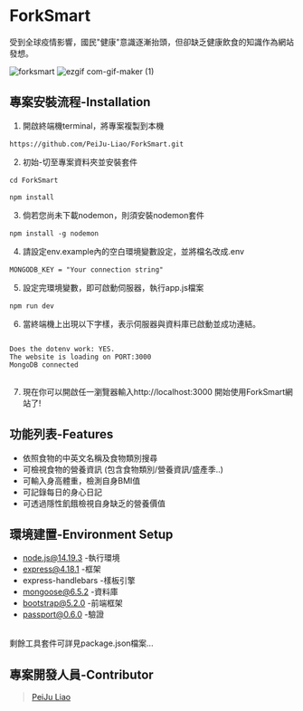 # ForkSmart
受到全球疫情影響，國民"健康"意識逐漸抬頭，但卻缺乏健康飲食的知識作為網站發想。

![forksmart](https://user-images.githubusercontent.com/101789715/189497620-7fc88116-9fa3-47ee-8cd8-debc7714fa7e.png)
![ezgif com-gif-maker (1)](https://user-images.githubusercontent.com/101789715/189836668-df5d196a-da41-4560-8007-63228f98cab6.gif)

## 專案安裝流程-Installation
1. 開啟終端機terminal，將專案複製到本機
<pre><code>https://github.com/PeiJu-Liao/ForkSmart.git</code> </pre>
2. 初始-切至專案資料夾並安裝套件
<pre><code>cd ForkSmart</code> </pre> 
<pre><code>npm install</code> </pre>
3. 倘若您尚未下載nodemon，則須安裝nodemon套件
<pre><code>npm install -g nodemon</code> </pre>
4. 請設定env.example內的空白環境變數設定，並將檔名改成.env
<pre><code>MONGODB_KEY = "Your connection string" </code> </pre>
5. 設定完環境變數，即可啟動伺服器，執行app.js檔案
<pre><code>npm run dev</code> </pre>
6. 當終端機上出現以下字樣，表示伺服器與資料庫已啟動並成功連結。
<pre><code>
Does the dotenv work: YES.
The website is loading on PORT:3000
MongoDB connected
</code> </pre>
7. 現在你可以開啟任一瀏覽器輸入http://localhost:3000 開始使用ForkSmart網站了!

## 功能列表-Features
- 依照食物的中英文名稱及食物類別搜尋
- 可檢視食物的營養資訊 (包含食物類別/營養資訊/盛產季..)
- 可輸入身高體重，檢測自身BMI值
- 可記錄每日的身心日記
- 可透過隱性飢餓檢視自身缺乏的營養價值

## 環境建置-Environment Setup
* node.js@14.19.3 -執行環境
* express@4.18.1 -框架
* express-handlebars -樣板引擎
* mongoose@6.5.2 -資料庫
* bootstrap@5.2.0 -前端框架
* passport@0.6.0 -驗證 
<br>
剩餘工具套件可詳見package.json檔案...

## 專案開發人員-Contributor
> [PeiJu Liao](https://github.com/PeiJu-Liao)
